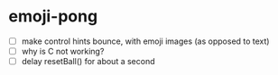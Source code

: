 # emoji-pong

- [ ] make control hints bounce, with emoji images (as opposed to text)
- [ ] why is C not working?
- [ ] delay resetBall() for about a second
